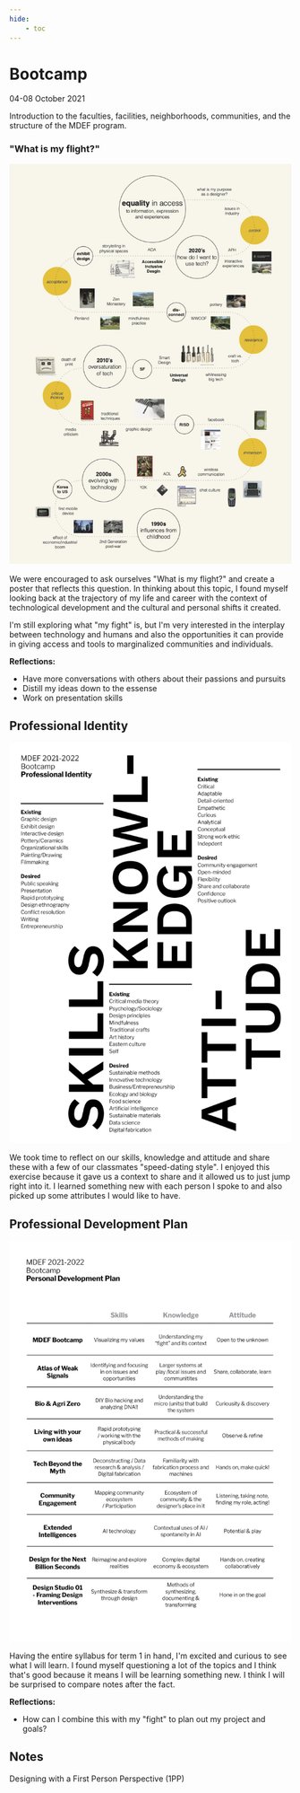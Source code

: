 ```yaml
---
hide:
    - toc
---
```


# Bootcamp
04-08 October 2021

Introduction to the faculties, facilities, neighborhoods, communities, and the structure of the MDEF program.


<h3>"What is my flight?"</h3>

![](../images/ACho_MyFight.jpg)

We were encouraged to ask ourselves "What is my flight?" and create a poster that reflects this question. In thinking about this topic, I found myself looking back at the trajectory of my life and career with the context of technological development and the cultural and personal shifts it created.

I'm still exploring what "my fight" is, but I'm very interested in the interplay between technology and humans and also the opportunities it can provide in giving access and tools to marginalized communities and individuals.

<b>Reflections:</b>
<ul>
  <li>Have more conversations with others about their passions and pursuits</li>
  <li>Distill my ideas down to the essense</li>
  <li>Work on presentation skills</li>
</ul>


<h2>Professional Identity</h2>

![](../images/ProfessionalIdentity_211010.jpg)

We took time to reflect on our skills, knowledge and attitude and share these with a few of our classmates "speed-dating style". I enjoyed this exercise because it gave us a context to share and it allowed us to just jump right into it. I learned something new with each person I spoke to and also picked up some attributes I would like to have.


<h2>Professional Development Plan</h2>

![](../images/ProfessionalIdentity_2110102.jpg)

Having the entire syllabus for term 1 in hand, I'm excited and curious to see what I will learn. I found myself questioning a lot of the topics and I think that's good because it means I will be learning something new. I think I will be surprised to compare notes after the fact.

**Reflections:**
- How can I combine this with my "fight" to plan out my project and goals?


<h2>Notes</h2>

Designing with a First Person Perspective (1PP)
